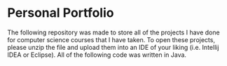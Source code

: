 # Personal Portfolio
The following repository was made to store all of the projects I have done for computer science courses that I have taken. To open these projects, please unzip the file and upload them into an IDE of your liking (i.e. Intellij IDEA or Eclipse). All of the following code was written in Java.
